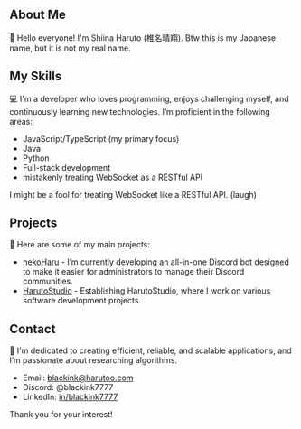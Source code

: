 ## About Me  
👋 Hello everyone! I'm Shiina Haruto (椎名晴翔). Btw this is my Japanese name, but it is not my real name.

## My Skills  
💻 I'm a developer who loves programming, enjoys challenging myself, and continuously learning new technologies. I’m proficient in the following areas:

- JavaScript/TypeScript (my primary focus)
- Java
- Python
- Full-stack development
- mistakenly treating WebSocket as a RESTful API

I might be a fool for treating WebSocket like a RESTful API. (laugh)

## Projects  
💾 Here are some of my main projects:

- [nekoHaru](https://harutoo.com) - I’m currently developing an all-in-one Discord bot designed to make it easier for administrators to manage their Discord communities.
- [HarutoStudio](https://github.com/HarutoStudio) - Establishing HarutoStudio, where I work on various software development projects.

## Contact  
🐶 I'm dedicated to creating efficient, reliable, and scalable applications, and I’m passionate about researching algorithms.

- Email: blackink@harutoo.com  
- Discord: @blackink7777  
- LinkedIn: [in/blackink7777](https://www.linkedin.com/in/blackink7777/)

Thank you for your interest!
